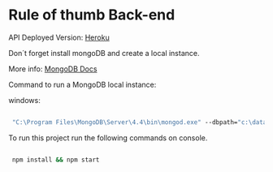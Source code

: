 # Rule of thumb Back-end

API Deployed Version: [Heroku](https://prod-rot-api.herokuapp.com/api/person)

Don´t forget install mongoDB and create a local instance.

More info: [MongoDB Docs](https://docs.mongodb.com/manual/tutorial/install-mongodb-on-windows/)

Command to run a MongoDB local instance:

windows:

```cmd

 "C:\Program Files\MongoDB\Server\4.4\bin\mongod.exe" --dbpath="c:\data\db"
```

To run this project run the following commands on console.

```bash

 npm install && npm start
```
